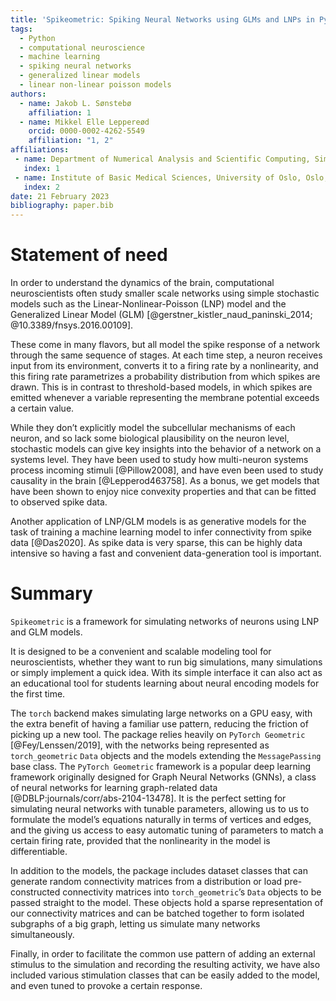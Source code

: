 ```yaml
---
title: 'Spikeometric: Spiking Neural Networks using GLMs and LNPs in Pytorch Geometric'
tags:
  - Python
  - computational neuroscience
  - machine learning
  - spiking neural networks
  - generalized linear models
  - linear non-linear poisson models
authors:
  - name: Jakob L. Sønstebø
    affiliation: 1
  - name: Mikkel Elle Leppereød
    orcid: 0000-0002-4262-5549
    affiliation: "1, 2"
affiliations:
 - name: Department of Numerical Analysis and Scientific Computing, Simula Research Laboratory, Oslo, Norway
   index: 1
 - name: Institute of Basic Medical Sciences, University of Oslo, Oslo, Norway
   index: 2
date: 21 February 2023
bibliography: paper.bib
---
```


# Statement of need
In order to understand the dynamics of the brain, computational neuroscientists often study smaller scale networks using simple stochastic models such as the Linear-Nonlinear-Poisson (LNP) model and the Generalized Linear Model (GLM) [@gerstner_kistler_naud_paninski_2014; @10.3389/fnsys.2016.00109].

These come in many flavors, but all model the spike response of a network through the same sequence of stages. At each time step, a neuron receives input from its environment, converts it to a firing rate by a nonlinearity, and this firing rate parametrizes a probability distribution from which spikes are drawn. This is in contrast to threshold-based models, in which spikes are emitted whenever a variable representing the membrane potential exceeds a certain value.

While they don’t explicitly model the subcellular mechanisms of each neuron, and so lack some biological plausibility on the neuron level, stochastic models can give key insights into the behavior of a network on a systems level. They have been used to study how multi-neuron systems process incoming stimuli [@Pillow2008], and have even been used to study causality in the brain [@Lepperod463758]. As a bonus, we get models that have been shown to enjoy nice convexity properties and that can be fitted to observed spike data.

Another application of LNP/GLM models is as generative models for the task of training a machine learning model to infer connectivity from spike data [@Das2020]. As spike data is very sparse, this can be highly data intensive so having a fast and convenient data-generation tool is important.

# Summary
`Spikeometric` is a framework for simulating networks of neurons using LNP and GLM models.

It is designed to be a convenient and scalable modeling tool for neuroscientists, whether they want to run big simulations, many simulations or simply implement a quick idea. With its simple interface it can also act as an educational tool for students learning about neural encoding models for the first time.

The `torch` backend makes simulating large networks on a GPU easy, with the extra benefit of having a familiar use pattern, reducing the friction of picking up a new tool. The package relies heavily on `PyTorch Geometric` [@Fey/Lenssen/2019], with the networks being represented as `torch_geometric` `Data` objects and the models extending the `MessagePassing` base class. The `PyTorch Geometric` framework is a popular deep learning framework originally designed for Graph Neural Networks (GNNs), a class of neural networks for learning graph-related data [@DBLP:journals/corr/abs-2104-13478]. It is the perfect setting for simulating neural networks with tunable parameters, allowing us to us to formulate the model’s equations naturally in terms of vertices and edges, and the giving us access to easy automatic tuning of parameters to match a certain firing rate, provided that the nonlinearity in the model is differentiable.

In addition to the models, the package includes dataset classes that can generate random connectivity matrices from a distribution or load pre-constructed connectivity matrices into `torch_geometric`’s `Data` objects to be passed straight to the model. These objects hold a sparse representation of our connectivity matrices and can be batched together to form isolated subgraphs of a big graph, letting us simulate many networks simultaneously.

Finally, in order to facilitate the common use pattern of adding an external stimulus to the simulation and recording the resulting activity, we have also included various stimulation classes that can be easily added to the model, and even tuned to provoke a certain response.